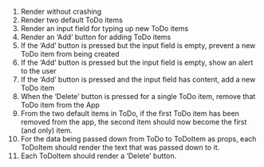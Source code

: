 1. Render without crashing
2. Render two default ToDo items
3. Render an input field for typing up new ToDo items
4. Render an ‘Add’ button for adding ToDo items
5. If the ‘Add’ button is pressed but the input field is empty, prevent a new ToDo item from being created
6. If the ‘Add’ button is pressed but the input field is empty, show an alert to the user
7. If the ‘Add’ button is pressed and the input field has content, add a new ToDo item
8. When the ‘Delete’ button is pressed for a single ToDo item, remove that ToDo item from the App
9. From the two default items in ToDo, if the first ToDo item has been removed from the app, the second item should now become the first (and only) item.
10. For the data being passed down from ToDo to ToDoItem as props, each ToDoItem should render the text that was passed down to it.
11. Each ToDoItem should render a ‘Delete’ button.
